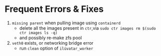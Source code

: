 # Frequent Errors & Fixes

1. `missing parent` when pulling image using `containerd`
    * delete all the images present in `ctr`,via `sudo ctr images rm $(sudo ctr images ls -q)`
    * and possibly re-make zfs pool
2. `veth0` exists, or networking bridge error
    * run `clean` option of `ilúvatar_worker`
